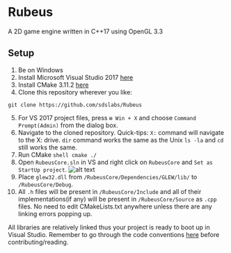 # Rubeus
A 2D game engine written in C++17 using OpenGL 3.3
## Setup
1. Be on Windows
2. Install Microsoft Visual Studio 2017 [here](https://www.visualstudio.com/)
3. Install CMake 3.11.2 [here](https://cmake.org/files/v3.11/cmake-3.11.2.zip)
4. Clone this repository wherever you like:
```shell
git clone https://github.com/sdslabs/Rubeus
```
5. For VS 2017 project files, press `⊞ Win + X` and choose `Command Prompt(Admin)` from the dialog box.
6. Navigate to the cloned repository. Quick-tips: `X:` command will navigate to the X: drive. `dir` command works the same as the Unix `ls -la` and `cd` still works the same.
7. Run CMake ```shell cmake ./ ```
8. Open `RubeusCore.sln` in VS and right click on `RubeusCore` and `Set as StartUp project`. ![alt text](https://imgur.com/a/xadxwsG "Screenshot from Microsoft VS 15 2017")
9. Place `glew32.dll` from `/RubeusCore/Dependencies/GLEW/lib/` to `/RubeusCore/Debug`.
10. All `.h` files will be present in `/RubeusCore/Include` and all of their implementations(if any) will be present in `/RubeusCore/Source` as `.cpp` files. No need to edit CMakeLists.txt anywhere unless there are any linking errors popping up.

All libraries are relatively linked thus your project is ready to boot up in Visual Studio. Remember to go through the code conventions [here](https://1drv.ms/f/s!AsFPvDFrZ9iShQpWe_rBZgVLPmlY) before contributing/reading.